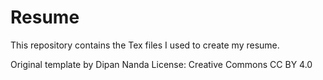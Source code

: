 # Resume
This repository contains the Tex files I used to create my resume. 

Original template by Dipan Nanda
License: Creative Commons CC BY 4.0
